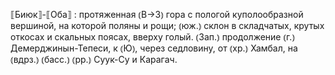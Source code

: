 ---
---

⟦Биюк⟧-⟦Оба⟧
: протяженная ⦅В→З⦆ гора с пологой куполообразной вершиной, на которой поляны и рощи; ⦅юж.⦆ склон в складчатых, крутых откосах и скальных поясах, вверху голый. ⦅Зап.⦆ продолжение ⦅г.⦆ Демерджинын-Тепеси, к ⦅Ю⦆, через седловину, от ⦅хр.⦆ Хамбал, на ⦅вдрз.⦆ ⦅басс.⦆ ⦅рр.⦆ Суук-Су и Карагач.
